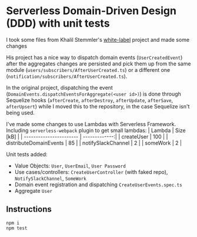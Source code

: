 # Serverless Domain-Driven Design (DDD) with unit tests
I took some files from Khalil Stemmler's [white-label](https://github.com/stemmlerjs/white-label) project and made some changes

His project has a nice way to dispatch domain events (`UserCreatedEvent`) after the aggregates changes are persisted and pick them up from the same module (`users/subscribers/AfterUserCreated.ts`) or a different one (`notification/subscribers/AfterUserCreated.ts`).

In the original project, dispatching the event (`DomainEvents.dispatchEventsForAggregate(<user id>)`) is done through Sequelize hooks (`afterCreate`, `afterDestroy`, `afterUpdate`, `afterSave`, `afterUpsert`) while I moved this to the repository, in the case Sequelize isn't being used.

I've made some changes to use Lambdas with Serverless Framework. Including `serverless-webpack` plugin to get small lambdas:
  | Lambda                  | Size \[kB]    |
  | ----------------------- | -------------:|
  | createUser              |           100 |
  | distributeDomainEvents  |           85  |
  | notifySlackChannel      |            2  |
  | someWork                |            2  |

Unit tests added:
* Value Objects: `User`, `UserEmail`, `User Password`
* Use cases/controllers: `CreateUserController` (with faked repo), `NotifySlackChannel`, `SomeWork`
* Domain event registration and dispatching `CreateUserEvents.spec.ts`
* Aggregate `User`

## Instructions
```
npm i
npm test 
```
